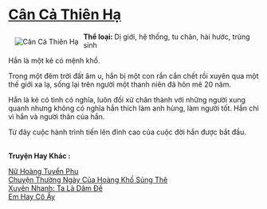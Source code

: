 <a href="https://utruyen.com/truyen/can-ca-thien-ha/17518/" title="Cân Cả Thiên Hạ"><h1>Cân Cả Thiên Hạ</h1></a><div style="display:table"><img align="right" style="float: left; padding: 10px;" src="https://utruyen.com/images/story/200x260/can-ca-thien-ha.jpg" alt="Cân Cả Thiên Hạ"><b>Thể loại: </b>Dị giới, hệ thống, tu chân, hài hước, trùng sinh<p></p>Hắn là một kẻ có mệnh khổ.<p></p>Trong một đêm trời đất âm u, hắn bị một con rắn cắn chết rồi xuyên qua một thế giới xa lạ, sống lại trên người một thanh niên đã hôn mê 20 năm.<p></p>Hắn là kẻ có tình có nghĩa, luôn đối xử chân thành với những người xung quanh nhưng không có nghĩa hắn thích làm anh hùng, làm người tốt. Hắn chỉ vì hắn và người thân của hắn.<p></p>Từ đây cuộc hành trình tiến lên đỉnh cao của cuộc đời hắn được bắt đầu. </div><p><br><b>Truyện Hay Khác :</b></p><a href="https://utruyen.com/truyen/nu-hoang-tuyen-phu/17029/" alt="Nữ Hoàng Tuyển Phu">Nữ Hoàng Tuyển Phu</a><br/><a href="https://github.com/quanluxury/ngontinhhot/tree/master/truyenhay/18939/" alt="Chuyện Thường Ngày Của Hoàng Khố Sủng Thê">Chuyện Thường Ngày Của Hoàng Khố Sủng Thê</a><br/><a href="https://github.com/quanluxury/ngontinhhot/tree/master/truyenhay/17698/" alt="Xuyên Nhanh: Ta Là Dâm Đế">Xuyên Nhanh: Ta Là Dâm Đế</a><br/><a href="https://github.com/quanluxury/ngontinhhot/tree/master/truyenhay/18908/" alt="Em Hay Cô Ấy">Em Hay Cô Ấy</a><br/>